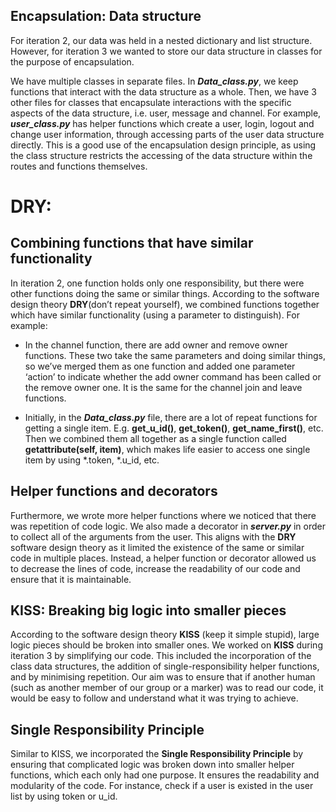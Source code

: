 ## Encapsulation: Data structure

For iteration 2, our data was held in a nested dictionary and list structure. However, for iteration 3 we wanted to store our data structure in classes for the purpose of encapsulation.

We have multiple classes in separate files. In ***Data_class.py***, we keep functions that interact with the data structure as a whole. Then, we have 3 other files for classes that encapsulate interactions with the specific aspects of the data structure, i.e. user, message and channel. For example, ***user_class.py*** has helper functions which create a user, login, logout and change user information, through accessing parts of the user data structure directly. This is a good use of the encapsulation design principle, as using the class structure restricts the accessing of the data structure within the routes and functions themselves.

# DRY: 
## Combining functions that have similar functionality

In iteration 2, one function holds only one responsibility, but there were other functions doing the same or similar things.
According to the software design theory **DRY**(don’t repeat yourself), we combined functions together which have similar functionality (using a parameter to distinguish). For example:
* In the channel function, there are add owner and remove owner functions. These two take the same parameters and doing similar things, so we’ve merged them as one function and added one parameter ‘action’ to indicate whether the add owner command has been called or the remove owner one. It is the same for the channel join and leave functions.
- Initially, in the ***Data_class.py*** file, there are a lot of repeat functions for getting a single item. E.g. **get_u_id()**, **get_token()**, **get_name_first()**, etc. Then we combined them all together as a single function called **__getattribute__(self, item)**, which makes life easier to access one single item by using *.token, *.u_id, etc.

## Helper functions and decorators

Furthermore, we wrote more helper functions where we noticed that there was repetition of code logic. We also made a decorator in ***server.py*** in order to collect all of the arguments from the user. This aligns with the **DRY** software design theory as it limited the existence of the same or similar code in multiple places. Instead, a helper function or decorator allowed us to decrease the lines of code, increase the readability of our code and ensure that it is maintainable.

## KISS: Breaking big logic into smaller pieces

According to the software design theory **KISS** (keep it simple stupid), large logic pieces should be broken into smaller ones. We worked on **KISS** during iteration 3 by simplifying our code. This included the incorporation of the class data structures, the addition of single-responsibility helper functions, and by minimising repetition. Our aim was to ensure that if another human (such as another member of our group or a marker) was to read our code, it would be easy to follow and understand what it was trying to achieve.

## Single Responsibility Principle

Similar to KISS, we incorporated the **Single Responsibility Principle** by ensuring that complicated logic was broken down into smaller helper functions, which each only had one purpose. It ensures the readability and modularity of the code. For instance, check if a user is existed in the user list by using token or u_id.
